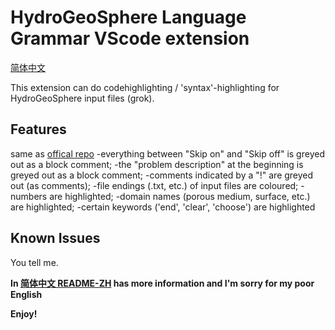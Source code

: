 # HydroGeoSphere Language Grammar VScode extension

[简体中文](https://github.com/bryarrow/grok-ext-for-hgs/blob/main/README-ZH.md)

This extension can do codehighlighting / 'syntax'-highlighting for HydroGeoSphere input files (grok).

## Features

same as [offical repo](https://github.com/hydroclaus/hgs_grammar)
-everything between "Skip on" and "Skip off" is greyed out as a block comment;
-the "problem description" at the beginning is greyed out as a block comment;
-comments indicated by a "!" are greyed out (as comments);
-file endings (.txt, etc.) of input files are coloured;
-numbers are highlighted;
-domain names (porous medium, surface, etc.) are highlighted;
-certain keywords ('end', 'clear', 'choose') are highlighted


## Known Issues

You tell me.


**In [简体中文 README-ZH](https://github.com/bryarrow/grok-ext-for-hgs/blob/main/README-ZH.md) has more information and I'm sorry for my poor English**

**Enjoy!**
